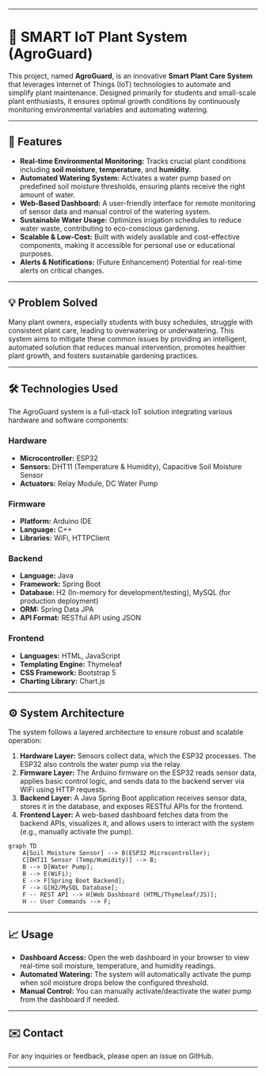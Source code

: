 -----

# 🌿 SMART IoT Plant System (AgroGuard)

This project, named **AgroGuard**, is an innovative **Smart Plant Care System** that leverages Internet of Things (IoT) technologies to automate and simplify plant maintenance. Designed primarily for students and small-scale plant enthusiasts, it ensures optimal growth conditions by continuously monitoring environmental variables and automating watering.

-----

## 🌟 Features

  * **Real-time Environmental Monitoring:** Tracks crucial plant conditions including **soil moisture**, **temperature**, and **humidity**.
  * **Automated Watering System:** Activates a water pump based on predefined soil moisture thresholds, ensuring plants receive the right amount of water.
  * **Web-Based Dashboard:** A user-friendly interface for remote monitoring of sensor data and manual control of the watering system.
  * **Sustainable Water Usage:** Optimizes irrigation schedules to reduce water waste, contributing to eco-conscious gardening.
  * **Scalable & Low-Cost:** Built with widely available and cost-effective components, making it accessible for personal use or educational purposes.
  * **Alerts & Notifications:** (Future Enhancement) Potential for real-time alerts on critical changes.

-----

## 💡 Problem Solved

Many plant owners, especially students with busy schedules, struggle with consistent plant care, leading to overwatering or underwatering. This system aims to mitigate these common issues by providing an intelligent, automated solution that reduces manual intervention, promotes healthier plant growth, and fosters sustainable gardening practices.

-----

## 🛠️ Technologies Used

The AgroGuard system is a full-stack IoT solution integrating various hardware and software components:

### Hardware

  * **Microcontroller:** ESP32
  * **Sensors:** DHT11 (Temperature & Humidity), Capacitive Soil Moisture Sensor
  * **Actuators:** Relay Module, DC Water Pump

### Firmware

  * **Platform:** Arduino IDE
  * **Language:** C++
  * **Libraries:** WiFi, HTTPClient

### Backend

  * **Language:** Java
  * **Framework:** Spring Boot
  * **Database:** H2 (In-memory for development/testing), MySQL (for production deployment)
  * **ORM:** Spring Data JPA
  * **API Format:** RESTful API using JSON

### Frontend

  * **Languages:** HTML, JavaScript
  * **Templating Engine:** Thymeleaf
  * **CSS Framework:** Bootstrap 5
  * **Charting Library:** Chart.js

-----

## ⚙️ System Architecture

The system follows a layered architecture to ensure robust and scalable operation:

1.  **Hardware Layer:** Sensors collect data, which the ESP32 processes. The ESP32 also controls the water pump via the relay.
2.  **Firmware Layer:** The Arduino firmware on the ESP32 reads sensor data, applies basic control logic, and sends data to the backend server via WiFi using HTTP requests.
3.  **Backend Layer:** A Java Spring Boot application receives sensor data, stores it in the database, and exposes RESTful APIs for the frontend.
4.  **Frontend Layer:** A web-based dashboard fetches data from the backend APIs, visualizes it, and allows users to interact with the system (e.g., manually activate the pump).

<!-- end list -->

```mermaid
graph TD
    A[Soil Moisture Sensor] --> B(ESP32 Microcontroller);
    C[DHT11 Sensor (Temp/Humidity)] --> B;
    B --> D[Water Pump];
    B --> E(WiFi);
    E --> F[Spring Boot Backend];
    F --> G[H2/MySQL Database];
    F -- REST API --> H[Web Dashboard (HTML/Thymeleaf/JS)];
    H -- User Commands --> F;
```

-----

## 📈 Usage

  * **Dashboard Access:** Open the web dashboard in your browser to view real-time soil moisture, temperature, and humidity readings.
  * **Automated Watering:** The system will automatically activate the pump when soil moisture drops below the configured threshold.
  * **Manual Control:** You can manually activate/deactivate the water pump from the dashboard if needed.

-----

## ✉️ Contact

For any inquiries or feedback, please open an issue on GitHub.

-----
